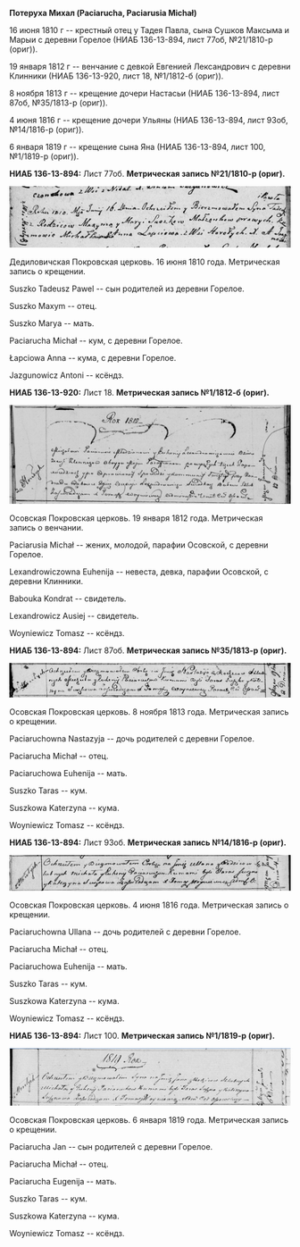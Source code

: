 **Потеруха Михал (Paciarucha, Paciarusia Michał)**

16 июня 1810 г -- крестный отец у Тадея Павла, сына Сушков Максыма и
Марыи с деревни Горелое (НИАБ 136-13-894, лист 77об, №21/1810-р (ориг)).

19 января 1812 г -- венчание с девкой Евгенией Лександрович с деревни
Клинники (НИАБ 136-13-920, лист 18, №1/1812-б (ориг)).

8 ноября 1813 г -- крещение дочери Настасьи (НИАБ 136-13-894, лист 87об,
№35/1813-р (ориг)).

4 июня 1816 г -- крещение дочери Ульяны (НИАБ 136-13-894, лист 93об,
№14/1816-р (ориг)).

6 января 1819 г -- крещение сына Яна (НИАБ 136-13-894, лист 100,
№1/1819-р (ориг)).

**НИАБ 136-13-894:** Лист 77об. **Метрическая запись №21/1810-р
(ориг).**

![](./media/0c50d83ed27e925b265fbce47fb67ef1dbf7f6e8.png)

Дедиловичская Покровская церковь. 16 июня 1810 года. Метрическая запись
о крещении.

Suszko Tadeusz Pawel -- сын родителей из деревни Горелое.

Suszko Maxym -- отец.

Suszko Marya -- мать.

Paciarucha Michał -- кум, с деревни Горелое.

Łapciowa Anna -- кума, с деревни Горелое.

Jazgunowicz Antoni -- ксёндз.

**НИАБ 136-13-920:** Лист 18. **Метрическая запись №1/1812-б (ориг).**

![](./media/4b39d42627beed188e0860c1a9a4d8eefcabf8c6.png)

Осовская Покровская церковь. 19 января 1812 года. Метрическая запись о
венчании.

Paciarusia Michał -- жених, молодой, парафии Осовской, с деревни
Горелое.

Lexandrowiczowna Euhenija -- невеста, девка, парафии Осовской, с деревни
Клинники.

Babouka Kondrat -- свидетель.

Lexandrowicz Ausiej -- свидетель.

Woyniewicz Tomasz -- ксёндз.

**НИАБ 136-13-894:** Лист 87об. **Метрическая запись №35/1813-р
(ориг).**

![](./media/4903ce94ff6257a2759a1b57f153102e93c88824.png)

Осовская Покровская церковь. 8 ноября 1813 года. Метрическая запись о
крещении.

Paciaruchowna Nastazyja -- дочь родителей с деревни Горелое.

Paciarucha Michał -- отец.

Paciaruchowa Euhenija -- мать.

Suszko Taras -- кум.

Suszkowa Katerzyna -- кума.

Woyniewicz Tomasz -- ксёндз.

**НИАБ 136-13-894:** Лист 93об. **Метрическая запись №14/1816-р
(ориг).**

![](./media/4bca631fc11d34804d93706c32d30a257c8f2f1d.png)

Осовская Покровская церковь. 4 июня 1816 года. Метрическая запись о
крещении.

Paciaruchowna Ullana -- дочь родителей с деревни Горелое.

Paciarucha Michał -- отец.

Paciaruchowa Euhenija -- мать.

Suszko Taras -- кум.

Suszkowa Katerzyna -- кума.

Woyniewicz Tomasz -- ксёндз.

**НИАБ 136-13-894:** Лист 100. **Метрическая запись №1/1819-р (ориг).**

![](./media/bb80632bffc71e68eb75f90044503b5826f0041d.png)

Осовская Покровская церковь. 6 января 1819 года. Метрическая запись о
крещении.

Paciarucha Jan -- сын родителей с деревни Горелое.

Paciarucha Michał -- отец.

Paciarucha Eugenija -- мать.

Suszko Taras -- кум.

Suszkowa Katerzyna -- кума.

Woyniewicz Tomasz -- ксёндз.
